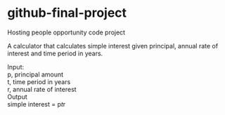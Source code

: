 # github-final-project
Hosting people opportunity code project

A calculator that calculates simple interest given principal, annual rate of interest and time period in years.

Input:
  <br> p, principal amount
  <br> t, time period in years
  <br> r, annual rate of interest <br>
Output
  <br> simple interest = p*t*r

